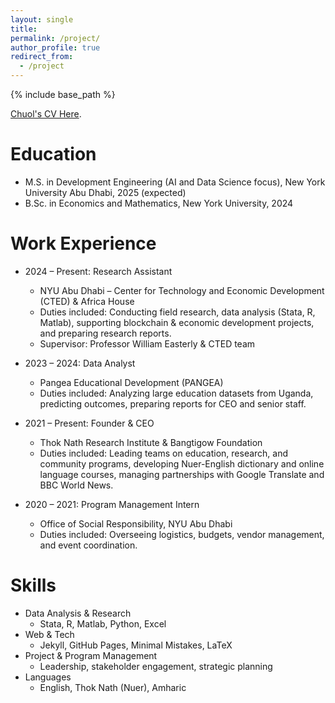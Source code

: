 ```yaml
---
layout: single
title:
permalink: /project/
author_profile: true
redirect_from:
  - /project
---
```


{% include base_path %}

 [Chuol's CV Here](/files/ChuolRueiDengBerkeley.pdf).

Education
======
* M.S. in Development Engineering (AI and Data Science focus), New York University Abu Dhabi, 2025 (expected)  
* B.Sc. in Economics and Mathematics, New York University, 2024  

Work Experience
======
* 2024 – Present: Research Assistant  
  * NYU Abu Dhabi – Center for Technology and Economic Development (CTED) & Africa House  
  * Duties included: Conducting field research, data analysis (Stata, R, Matlab), supporting blockchain & economic development projects, and preparing research reports.  
  * Supervisor: Professor William Easterly & CTED team  

* 2023 – 2024: Data Analyst  
  * Pangea Educational Development (PANGEA)  
  * Duties included: Analyzing large education datasets from Uganda, predicting outcomes, preparing reports for CEO and senior staff.  

* 2021 – Present: Founder & CEO  
  * Thok Nath Research Institute & Bangtigow Foundation  
  * Duties included: Leading teams on education, research, and community programs, developing Nuer-English dictionary and online language courses, managing partnerships with Google Translate and BBC World News.  

* 2020 – 2021: Program Management Intern  
  * Office of Social Responsibility, NYU Abu Dhabi  
  * Duties included: Overseeing logistics, budgets, vendor management, and event coordination.  

Skills
======
* Data Analysis & Research  
  * Stata, R, Matlab, Python, Excel  
* Web & Tech  
  * Jekyll, GitHub Pages, Minimal Mistakes, LaTeX  
* Project & Program Management  
  * Leadership, stakeholder engagement, strategic planning  
* Languages  
  * English, Thok Nath (Nuer), Amharic



